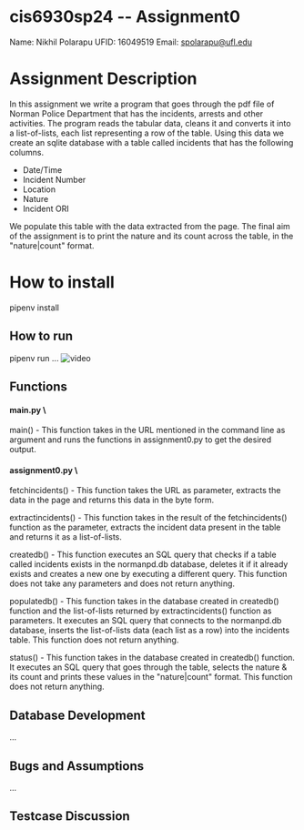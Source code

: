 # cis6930sp24 -- Assignment0

Name: Nikhil Polarapu
UFID: 16049519
Email: spolarapu@ufl.edu

# Assignment Description

In this assignment we write a program that goes through the pdf file of Norman Police Department that has the incidents, arrests and other activities. The program reads the tabular data, cleans it and converts it into a list-of-lists, each list representing a row of the table. Using this data we create an sqlite database with a table called incidents that has the following columns.

- Date/Time
- Incident Number
- Location
- Nature
- Incident ORI

We populate this table with the data extracted from the page. The final aim of the assignment is to print the nature and its count across the table, in the "nature|count" format.

# How to install

pipenv install

## How to run

pipenv run ...
![video](video)


## Functions

#### main.py \

main() - This function takes in the URL mentioned in the command line as argument and runs the functions in assignment0.py to get the desired output. 

#### assignment0.py \

fetchincidents() - This function takes the URL as parameter, extracts the data in the page and returns this data in the byte form.

extractincidents() - This function takes in the result of the fetchincidents() function as the parameter, extracts the incident data present in the table and returns it as a list-of-lists.

createdb() - This function executes an SQL query that checks if a table called incidents exists in the normanpd.db database, deletes it if it already exists and creates a new one by executing a different query. This function does not take any parameters and does not return anything.

populatedb() - This function takes in the database created in createdb() function and the list-of-lists returned by extractincidents() function as parameters. It executes an SQL query that connects to the normanpd.db database, inserts the list-of-lists data (each list as a row) into the incidents table. This function does not return anything.

status() - This function takes in the database created in createdb() function. It executes an SQL query that goes through the table, selects the nature & its count and prints these values in the "nature|count" format. This function does not return anything.

## Database Development
...

## Bugs and Assumptions
...

## Testcase Discussion


